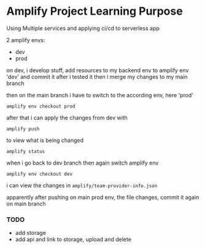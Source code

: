 # Amplify Project Learning Purpose

Using Multiple services and applying ci/cd to serverless app

2 amplify envs:

- dev
- prod

on dev, i develop stuff, add resources to my backend env to amplify env 'dev' and commit it after i tested it
then i merge my changes to my main branch

then on the main branch i have to switch to the according env, here 'prod'

```
amplify env checkout prod
```

after that i can apply the changes from dev with

```
amplify push
```

to view what is being changed

```
amplify status
```

when i go back to dev branch then again switch amplify env

```
amplify env checkout dev
```

i can view the changes in `amplify/team-provider-info.json`

apparently after pushing on main prod env, the file changes, commit it again on main branch

### TODO
* add storage
* add api and link to storage, upload and delete

